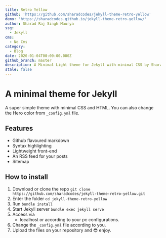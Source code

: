 ```yaml
---
title: Retro Yellow
github: 'https://github.com/sharadcodes/jekyll-theme-retro-yellow'
demo: 'https://sharadcodes.github.io/jekyll-theme-retro-yellow/'
author: Sharad Raj Singh Maurya
ssg:
  - Jekyll
cms:
  - No Cms
category:
  - Blog
date: 2020-01-04T00:00:00.000Z
github_branch: master
description: A Minimal Light theme for Jekyll with minimal CSS by Sharad Raj Singh Maurya
stale: false
---
```


# A minimal theme for Jekyll

A super simple theme with minimal CSS and HTML. You can also change the Hero color from `_config.yml` file.

## Features

* Github flavoured markdown
* Syntax highlighting
* Lightweight front-end
* An RSS feed for your posts
* Sitemap

## How to install

1. Download or clone the repo
   `git clone https://github.com/sharadcodes/jekyll-theme-retro-yellow.git`
2. Enter the folder
   `cd jekyll-theme-retro-yellow`
3. Run
   `bundle install`
4. Start Jekyll server
   `bundle exec jekyll serve`
5. Access via
   * localhost or according to your pc configurations.
6. Change the `_config.yml` file according to you.
7. Upload the files on your repository and :sunglasses: enjoy.
